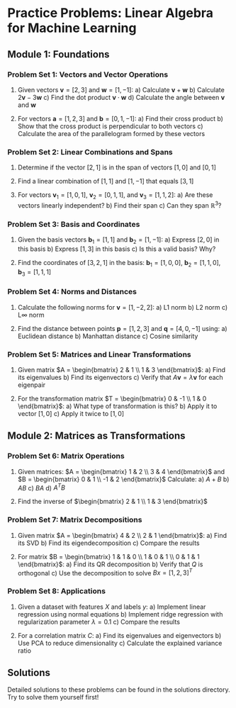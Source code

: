 # Practice Problems: Linear Algebra for Machine Learning

## Module 1: Foundations

### Problem Set 1: Vectors and Vector Operations

1. Given vectors $\mathbf{v} = [2, 3]$ and $\mathbf{w} = [1, -1]$:
   a) Calculate $\mathbf{v} + \mathbf{w}$
   b) Calculate $2\mathbf{v} - 3\mathbf{w}$
   c) Find the dot product $\mathbf{v} \cdot \mathbf{w}$
   d) Calculate the angle between $\mathbf{v}$ and $\mathbf{w}$

2. For vectors $\mathbf{a} = [1, 2, 3]$ and $\mathbf{b} = [0, 1, -1]$:
   a) Find their cross product
   b) Show that the cross product is perpendicular to both vectors
   c) Calculate the area of the parallelogram formed by these vectors

### Problem Set 2: Linear Combinations and Spans

1. Determine if the vector $[2, 1]$ is in the span of vectors $[1, 0]$ and $[0, 1]$

2. Find a linear combination of $[1, 1]$ and $[1, -1]$ that equals $[3, 1]$

3. For vectors $\mathbf{v}_1 = [1, 0, 1]$, $\mathbf{v}_2 = [0, 1, 1]$, and $\mathbf{v}_3 = [1, 1, 2]$:
   a) Are these vectors linearly independent?
   b) Find their span
   c) Can they span $\mathbb{R}^3$?

### Problem Set 3: Basis and Coordinates

1. Given the basis vectors $\mathbf{b}_1 = [1, 1]$ and $\mathbf{b}_2 = [1, -1]$:
   a) Express $[2, 0]$ in this basis
   b) Express $[1, 3]$ in this basis
   c) Is this a valid basis? Why?

2. Find the coordinates of $[3, 2, 1]$ in the basis:
   $\mathbf{b}_1 = [1, 0, 0]$, $\mathbf{b}_2 = [1, 1, 0]$, $\mathbf{b}_3 = [1, 1, 1]$

### Problem Set 4: Norms and Distances

1. Calculate the following norms for $\mathbf{v} = [1, -2, 2]$:
   a) L1 norm
   b) L2 norm
   c) L∞ norm

2. Find the distance between points $\mathbf{p} = [1, 2, 3]$ and $\mathbf{q} = [4, 0, -1]$ using:
   a) Euclidean distance
   b) Manhattan distance
   c) Cosine similarity

### Problem Set 5: Matrices and Linear Transformations

1. Given matrix $A = \begin{bmatrix} 2 & 1 \\ 1 & 3 \end{bmatrix}$:
   a) Find its eigenvalues
   b) Find its eigenvectors
   c) Verify that $A\mathbf{v} = \lambda\mathbf{v}$ for each eigenpair

2. For the transformation matrix $T = \begin{bmatrix} 0 & -1 \\ 1 & 0 \end{bmatrix}$:
   a) What type of transformation is this?
   b) Apply it to vector $[1, 0]$
   c) Apply it twice to $[1, 0]$

## Module 2: Matrices as Transformations

### Problem Set 6: Matrix Operations

1. Given matrices:
   $A = \begin{bmatrix} 1 & 2 \\ 3 & 4 \end{bmatrix}$ and
   $B = \begin{bmatrix} 0 & 1 \\ -1 & 2 \end{bmatrix}$
   Calculate:
   a) $A + B$
   b) $AB$
   c) $BA$
   d) $A^T B$

2. Find the inverse of $\begin{bmatrix} 2 & 1 \\ 1 & 3 \end{bmatrix}$

### Problem Set 7: Matrix Decompositions

1. Given matrix $A = \begin{bmatrix} 4 & 2 \\ 2 & 1 \end{bmatrix}$:
   a) Find its SVD
   b) Find its eigendecomposition
   c) Compare the results

2. For matrix $B = \begin{bmatrix} 1 & 1 & 0 \\ 1 & 0 & 1 \\ 0 & 1 & 1 \end{bmatrix}$:
   a) Find its QR decomposition
   b) Verify that $Q$ is orthogonal
   c) Use the decomposition to solve $Bx = [1, 2, 3]^T$

### Problem Set 8: Applications

1. Given a dataset with features $X$ and labels $y$:
   a) Implement linear regression using normal equations
   b) Implement ridge regression with regularization parameter $\lambda = 0.1$
   c) Compare the results

2. For a correlation matrix $C$:
   a) Find its eigenvalues and eigenvectors
   b) Use PCA to reduce dimensionality
   c) Calculate the explained variance ratio

## Solutions

Detailed solutions to these problems can be found in the solutions directory. Try to solve them yourself first!
